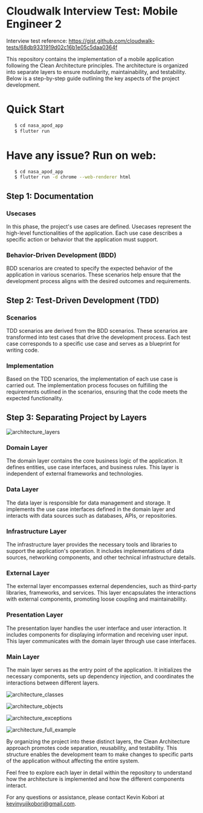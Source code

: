 # Cloudwalk Interview Test: Mobile Engineer 2
Interview test reference: https://gist.github.com/cloudwalk-tests/68db9331919d02c16b1e05c5daa0364f

This repository contains the implementation of a mobile application following the Clean Architecture principles. The architecture is organized into separate layers to ensure modularity, maintainability, and testability. Below is a step-by-step guide outlining the key aspects of the project development.


# Quick Start 

```bash
   $ cd nasa_apod_app
   $ flutter run
```
# Have any issue? Run on web:

```bash
   $ cd nasa_apod_app
   $ flutter run -d chrome --web-renderer html
```


## Step 1: Documentation

### Usecases
In this phase, the project's use cases are defined. Usecases represent the high-level functionalities of the application. Each use case describes a specific action or behavior that the application must support.

### Behavior-Driven Development (BDD)
BDD scenarios are created to specify the expected behavior of the application in various scenarios. These scenarios help ensure that the development process aligns with the desired outcomes and requirements.

## Step 2: Test-Driven Development (TDD)

### Scenarios
TDD scenarios are derived from the BDD scenarios. These scenarios are transformed into test cases that drive the development process. Each test case corresponds to a specific use case and serves as a blueprint for writing code.

### Implementation
Based on the TDD scenarios, the implementation of each use case is carried out. The implementation process focuses on fulfilling the requirements outlined in the scenarios, ensuring that the code meets the expected functionality.

## Step 3: Separating Project by Layers

![architecture_layers](documentation/architecture/architecture_layers.png)

### Domain Layer
The domain layer contains the core business logic of the application. It defines entities, use case interfaces, and business rules. This layer is independent of external frameworks and technologies.

### Data Layer
The data layer is responsible for data management and storage. It implements the use case interfaces defined in the domain layer and interacts with data sources such as databases, APIs, or repositories.

### Infrastructure Layer
The infrastructure layer provides the necessary tools and libraries to support the application's operation. It includes implementations of data sources, networking components, and other technical infrastructure details.

### External Layer
The external layer encompasses external dependencies, such as third-party libraries, frameworks, and services. This layer encapsulates the interactions with external components, promoting loose coupling and maintainability.

### Presentation Layer
The presentation layer handles the user interface and user interaction. It includes components for displaying information and receiving user input. This layer communicates with the domain layer through use case interfaces.

### Main Layer
The main layer serves as the entry point of the application. It initializes the necessary components, sets up dependency injection, and coordinates the interactions between different layers.


![architecture_classes](documentation/architecture/architecture_classes.png)

![architecture_objects](documentation/architecture/architecture_objects.png)

![architecture_exceptions](documentation/architecture/architecture_exceptions.png)

![architecture_full_example](documentation/architecture/architecture_full_example.png)

By organizing the project into these distinct layers, the Clean Architecture approach promotes code separation, reusability, and testability. This structure enables the development team to make changes to specific parts of the application without affecting the entire system.

Feel free to explore each layer in detail within the repository to understand how the architecture is implemented and how the different components interact.

For any questions or assistance, please contact Kevin Kobori at kevinyujikobori@gmail.com.
